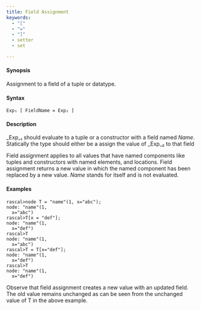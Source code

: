 ```yaml
---
title: Field Assignment
keywords:
  - "["
  - "="
  - "]"
  - setter
  - set

---
```


#### Synopsis

Assignment to a field of a tuple or datatype.

#### Syntax

```rascal
Exp₁ [ FieldName = Exp₂ ]
```

#### Description

_Exp_₁ should evaluate to a tuple or a constructor with a field named _Name_. Statically the type should either be a assign the value of _Exp_₂ to that field

Field assignment applies to all values that have named components like tuples and constructors with named elements, and locations.  Field assignment returns a new value in which the named component has been replaced by a new value. _Name_ stands for itself and is not evaluated.

#### Examples


```rascal-shell 
rascal>node T = "name"(1, x="abc");
node: "name"(1,
  x="abc")
rascal>T[x = "def"];
node: "name"(1,
  x="def")
rascal>T
node: "name"(1,
  x="abc")
rascal>T = T[x="def"];
node: "name"(1,
  x="def")
rascal>T
node: "name"(1,
  x="def")
```

Observe that field assignment creates a new value with an updated field. The old value remains unchanged as can be seen from the unchanged value of T in the above example.


